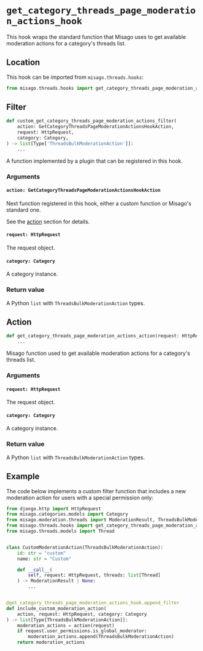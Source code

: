# `get_category_threads_page_moderation_actions_hook`

This hook wraps the standard function that Misago uses to get available moderation actions for a category's threads list.


## Location

This hook can be imported from `misago.threads.hooks`:

```python
from misago.threads.hooks import get_category_threads_page_moderation_actions_hook
```


## Filter

```python
def custom_get_category_threads_page_moderation_actions_filter(
    action: GetCategoryThreadsPageModerationActionsHookAction,
    request: HttpRequest,
    category: Category,
) -> list[Type['ThreadsBulkModerationAction']]:
    ...
```

A function implemented by a plugin that can be registered in this hook.


### Arguments

#### `action: GetCategoryThreadsPageModerationActionsHookAction`

Next function registered in this hook, either a custom function or Misago's standard one.

See the [action](#action) section for details.


#### `request: HttpRequest`

The request object.


#### `category: Category`

A category instance.


### Return value

A Python `list` with `ThreadsBulkModerationAction` types.


## Action

```python
def get_category_threads_page_moderation_actions_action(request: HttpRequest, category: Category) -> list[Type['ThreadsBulkModerationAction']]:
    ...
```

Misago function used to get available moderation actions for a category's threads list.


### Arguments

#### `request: HttpRequest`

The request object.


#### `category: Category`

A category instance.


### Return value

A Python `list` with `ThreadsBulkModerationAction` types.


## Example

The code below implements a custom filter function that includes a new moderation action for users with a special permission only:

```python
from django.http import HttpRequest
from misago.categories.models import Category
from misago.moderation.threads import ModerationResult, ThreadsBulkModerationAction
from misago.threads.hooks import get_category_threads_page_moderation_actions_hook
from misago.threads.models import Thread


class CustomModerationAction(ThreadsBulkModerationAction):
    id: str = "custom"
    name: str = "Custom"

    def __call__(
        self, request: HttpRequest, threads: list[Thread]
    ) -> ModerationResult | None:
        ...


@get_category_threads_page_moderation_actions_hook.append_filter
def include_custom_moderation_action(
    action, request: HttpRequest, category: Category
) -> list[Type[ThreadsBulkModerationAction]]:
    moderation_actions = action(request)
    if request.user_permissions.is_global_moderator:
        moderation_actions.append(ThreadsBulkModerationAction)
    return moderation_actions
```